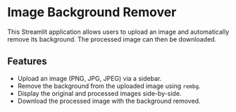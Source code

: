 # Image Background Remover

This Streamlit application allows users to upload an image and automatically remove its background. The processed image can then be downloaded.

## Features

- Upload an image (PNG, JPG, JPEG) via a sidebar.
- Remove the background from the uploaded image using `rembg`.
- Display the original and processed images side-by-side.
- Download the processed image with the background removed.

